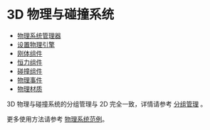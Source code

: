 # 3D 物理与碰撞系统

- [物理系统管理器](physics-manager.md)
- [设置物理引擎](physics-select.md)
- [刚体组件](physics-rigidbody.md)
- [恒力组件](physics-constant-force.md)
- [碰撞组件](physics-collider.md)
- [物理事件](physics-event.md)
- [物理材质](physics-material.md)

3D 物理与碰撞系统的分组管理与 2D 完全一致，详情请参考 [分组管理](../physics/collision/collision-group.md) 。

更多使用方法请参考 [物理系统范例](https://github.com/cocos-creator/example-cases/tree/master/assets/cases/3d_physics)。
